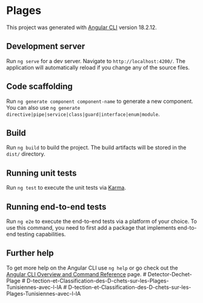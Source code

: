 # Plages

This project was generated with [Angular CLI](https://github.com/angular/angular-cli) version 18.2.12.

## Development server

Run `ng serve` for a dev server. Navigate to `http://localhost:4200/`. The application will automatically reload if you change any of the source files.

## Code scaffolding

Run `ng generate component component-name` to generate a new component. You can also use `ng generate directive|pipe|service|class|guard|interface|enum|module`.

## Build

Run `ng build` to build the project. The build artifacts will be stored in the `dist/` directory.

## Running unit tests

Run `ng test` to execute the unit tests via [Karma](https://karma-runner.github.io).

## Running end-to-end tests

Run `ng e2e` to execute the end-to-end tests via a platform of your choice. To use this command, you need to first add a package that implements end-to-end testing capabilities.

## Further help

To get more help on the Angular CLI use `ng help` or go check out the [Angular CLI Overview and Command Reference](https://angular.dev/tools/cli) page.
#   D e t e c t o r - D e c h e t - P l a g e  
 #   D - t e c t i o n - e t - C l a s s i f i c a t i o n - d e s - D - c h e t s - s u r - l e s - P l a g e s - T u n i s i e n n e s - a v e c - l - I A  
 #   D - t e c t i o n - e t - C l a s s i f i c a t i o n - d e s - D - c h e t s - s u r - l e s - P l a g e s - T u n i s i e n n e s - a v e c - l - I A  
 